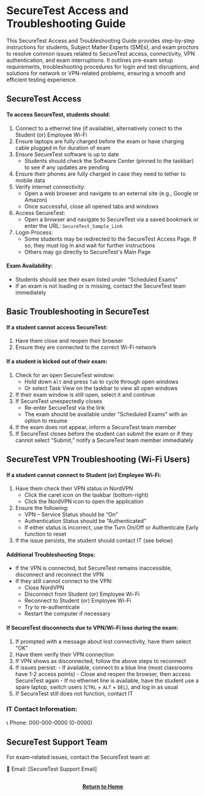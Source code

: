 # SecureTest Access and Troubleshooting Guide

This SecureTest Access and Troubleshooting Guide provides step-by-step instructions for students, Subject Matter Experts (SMEs), and exam proctors to resolve common issues related to SecureTest access, connectivity, VPN authentication, and exam interruptions. It outlines pre-exam setup requirements, troubleshooting procedures for login and test disruptions, and solutions for network or VPN-related problems, ensuring a smooth and efficient testing experience.

<h2>SecureTest Access</h2>

<h4>To access SecureTest, students should:</h4>

1. Connect to a ethernet line (if available), alternatively conect to the Student (or) Employee Wi-Fi
2. Ensure laptops are fully charged before the exam or have charging cable plugged in for duration of exam
3. Ensure SecureTest software is up to date
    - Students should check the Software Center (pinned to the taskbar) to see if any updates are pending
4. Ensure their phones are fully charged in case they need to tether to mobile data
5. Verify internet connectivity:
    - Open a web browser and navigate to an external site (e.g., Google or Amazon)
    - Once successful, close all opened tabs and windows
6. Access SecureTest:
    - Open a browser and navigate to SecureTest via a saved bookmark or enter the URL: ```SecureTest_Sample_Link```
7. Login Process:
    - Some students may be redirected to the SecureTest Access Page. If so, they must log in and wait for further instructions
    - Others may go directly to SecureTest's Main Page

<h4>Exam Availability:</h4>

- Students should see their exam listed under “Scheduled Exams”
- If an exam is not loading or is missing, contact the SecureTest team immediately

<h2>Basic Troubleshooting in SecureTest</h2>

<h4>If a student cannot access SecureTest:</h4>

1. Have them close and reopen their browser
2. Ensure they are connected to the correct Wi-Fi network

<h4>If a student is kicked out of their exam:</h4>

1. Check for an open SecureTest window:
    - Hold down ```Alt``` and press ```Tab``` to cycle through open windows
    - Or select Task View on the taskbar to view all open windows
2. If their exam window is still open, select it and continue
3. If SecureTest unexpectedly closes
    - Re-enter SecureTest via the link
    - The exam should be available under "Scheduled Exams" with an option to resume
4. If the exam does not appear, inform a SecureTest team member
5. If SecureTest closes before the student can submit the exam or if they cannot select “Submit,” notify a SecureTest team member immediately

<h2>SecureTest VPN Troubleshooting (Wi-Fi Users)</h2>

<h4>If a student cannot connect to Student (or) Employee Wi-Fi:</h4>

1. Have them check their VPN status in NordVPN
   - Click the caret icon on the taskbar (bottom-right)
    - Click the NordVPN icon to open the application
2. Ensure the following:
   - VPN – Service Status should be “On”
    - Authentication Status should be “Authenticated”
    - If either status is incorrect, use the Turn On/Off or Authenticate Early function to reset
3. If the issue persists, the student should contact IT (see below)

<h4>Additional Troubleshooting Steps:</h4>

- If the VPN is connected, but SecureTest remains inaccessible, disconnect and reconnect the VPN
- If they still cannot connect to the VPN:
    - Close NordVPN
    - Disconnect from Student (or) Employee Wi-Fi
    - Reconnect to Student (or) Employee Wi-Fi
    - Try to re-authenticate
    - Restart the computer if necessary

<h4>If SecureTest disconnects due to VPN/Wi-Fi loss during the exam:</h4>

1. If prompted with a message about lost connectivity, have them select “OK”
2. Have them verify their VPN connection
3. If VPN shows as disconnected, follow the above steps to reconnect
4. If issues persist:
        - If available, connect to a blue line (most classrooms have 1-2 access points)
        - Close and reopen the browser, then access SecureTest again
        - If no ethernet line is available, have the student use a spare laptop, switch users (```CTRL``` + ```ALT``` + ```DEL```), and log in as usual
5. If SecureTest still does not function, contact IT

<h3>IT Contact Information:</h3>

📞 Phone: 000-000-0000 (0-0000)

<h2>SecureTest Support Team</h2>

For exam-related issues, contact the SecureTest team at:

📧 Email: [SecureTest Support Email]

<h2></h2>
<p align="center">
  <a href="https://github.com/rlangc/Test_RCL.git"><b>Return to Home</b></a>
